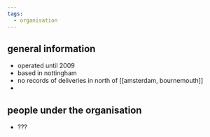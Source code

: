 ```yaml
---
tags:
  - organisation
---
```

## general information
- operated until 2009
- based in nottingham
- no records of deliveries in north of [[amsterdam, bournemouth]]
- 
## people under the organisation
- ???